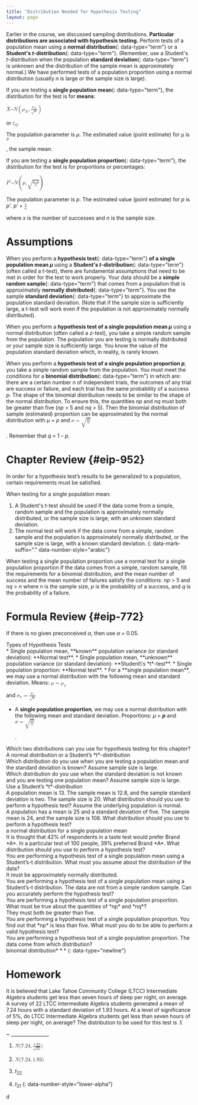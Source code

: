 ```yaml
---
title: "Distribution Needed for Hypothesis Testing"
layout: page
---
```



Earlier in the course, we discussed sampling distributions. **Particular distributions are associated with hypothesis testing.** Perform tests of a population mean using a **normal distribution**{: data-type="term"} or a **Student\'s *t*-distribution**{: data-type="term"}. (Remember, use a Student\'s *t*-distribution when the population **standard deviation**{: data-type="term"} is unknown and the distribution of the sample mean is approximately normal.) We have performed tests of a population proportion using a normal distribution (usually *n* is large or the sample size is large).

If you are testing a **single population mean**{: data-type="term"}, the distribution for the test is for **means**\:

<math xmlns="http://www.w3.org/1998/Math/MathML"> <mrow> <mover accent="true"> <mi>X</mi> <mo>¯</mo> </mover> <mo>~</mo><mi>N</mi><mrow><mo>(</mo> <mrow> <msub> <mi>μ</mi> <mi>X</mi> </msub> <mo>,</mo><mfrac> <mrow> <msub> <mi>σ</mi> <mi>X</mi> </msub> </mrow> <mrow> <msqrt> <mi>n</mi> </msqrt> </mrow> </mfrac> </mrow> <mo>)</mo></mrow> </mrow> </math>

 or <math xmlns="http://www.w3.org/1998/Math/MathML"> <mrow> <msub> <mi>t</mi> <mrow> <mi>d</mi><mi>f</mi> </mrow> </msub> </mrow> </math>

The population parameter is *μ*. The estimated value (point estimate) for μ is <math xmlns="http://www.w3.org/1998/Math/MathML"> <mover accent="true"> <mi>x</mi> <mo>¯</mo> </mover> </math>

, the sample mean.

If you are testing a **single population proportion**{: data-type="term"}, the distribution for the test is for proportions or percentages:

<math xmlns="http://www.w3.org/1998/Math/MathML"> <mrow> <msup> <mi>P</mi> <mo>′</mo> </msup> <mo>~</mo><mi>N</mi><mrow><mo>(</mo> <mrow> <mi>p</mi><mo>,</mo><msqrt> <mrow> <mfrac> <mrow> <mi>p</mi><mo>⋅</mo><mi>q</mi> </mrow> <mi>n</mi> </mfrac> </mrow> </msqrt> </mrow> <mo>)</mo></mrow> </mrow> </math>

The population parameter is *p*. The estimated value (point estimate) for *p* is *p′*. *p′* = <math xmlns="http://www.w3.org/1998/Math/MathML"> <mrow> <mfrac> <mi>x</mi> <mi>n</mi> </mfrac> </mrow> </math>

 where *x* is the number of successes and *n* is the sample size.

# Assumptions

When you perform a **hypothesis test**{: data-type="term"} **of a single population mean *μ*** using a **Student\'s *t*-distribution**{: data-type="term"} (often called a t-test), there are fundamental assumptions that need to be met in order for the test to work properly. Your data should be a **simple random sample**{: data-type="term"} that comes from a population that is approximately **normally distributed**{: data-type="term"}. You use the sample **standard deviation**{: data-type="term"} to approximate the population standard deviation. (Note that if the sample size is sufficiently large, a t-test will work even if the population is not approximately normally distributed).

When you perform a **hypothesis test of a single population mean *μ*** using a normal distribution (often called a *z*-test), you take a simple random sample from the population. The population you are testing is normally distributed or your sample size is sufficiently large. You know the value of the population standard deviation which, in reality, is rarely known.

When you perform a **hypothesis test of a single population proportion *p***, you take a simple random sample from the population. You must meet the conditions for a **binomial distribution**{: data-type="term"} in which are: there are a certain number *n* of independent trials, the outcomes of any trial are success or failure, and each trial has the same probability of a success *p*. The shape of the binomial distribution needs to be similar to the shape of the normal distribution. To ensure this, the quantities *np* and *nq* must both be greater than five (*np* &gt; 5 and *nq* &gt; 5). Then the binomial distribution of sample (estimated) proportion can be approximated by the normal distribution with *μ* = *p* and <math xmlns="http://www.w3.org/1998/Math/MathML"> <mrow> <mi>σ</mi><mo>=</mo><msqrt> <mrow> <mfrac> <mrow> <mi>p</mi><mi>q</mi> </mrow> <mi>n</mi> </mfrac> </mrow> </msqrt> </mrow> </math>

. Remember that *q* = 1 – *p*.

# Chapter Review   {#eip-952}

In order for a hypothesis test’s results to be generalized to a population, certain requirements must be satisfied.

When testing for a single population mean:

1.  A Student\'s *t*-test should be used if the data come from a simple, random sample and the population is approximately normally distributed, or the sample size is large, with an unknown standard deviation.
2.  The normal test will work if the data come from a simple, random sample and the population is approximately normally distributed, or the sample size is large, with a known standard deviation.
{: data-mark-suffix="." data-number-style="arabic"}

When testing a single population proportion use a normal test for a single population proportion if the data comes from a simple, random sample, fill the requirements for a binomial distribution, and the mean number of success and the mean number of failures satisfy the conditions: *np* &gt; 5 and *nq* &gt; *n* where *n* is the sample size, *p* is the probability of a success, and *q* is the probability of a failure.

# Formula Review   {#eip-772}

If there is no given preconceived *α*, then use *α* = 0.05.

<div data-type="list" id="element-254" markdown="1">
<div data-type="title">
Types of Hypothesis Tests
</div>
* Single population mean, **known** population variance (or standard deviation): **Normal test**.
* Single population mean, **unknown** population variance (or standard deviation): **Student\'s *t*-test**.
* Single population proportion: **Normal test**.
* For a **single population mean**, we may use a normal distribution with the following mean and standard deviation. Means:
  <math xmlns="http://www.w3.org/1998/Math/MathML"> <mrow> <mi>μ</mi><mo>=</mo><msub> <mi>μ</mi> <mover accent="true"> <mi>x</mi> <mo>¯</mo> </mover> </msub> </mrow> </math>
  
  and
  <math xmlns="http://www.w3.org/1998/Math/MathML"> <mrow> <msub> <mi>σ</mi> <mover accent="true"> <mi>x</mi> <mo>¯</mo> </mover> </msub> <mo>=</mo><mfrac> <mrow> <msub> <mi>σ</mi> <mi>x</mi> </msub> </mrow> <mrow> <msqrt> <mi>n</mi> </msqrt> </mrow> </mfrac> </mrow> </math>

* A **single population proportion**, we may use a normal distribution with the following mean and standard deviation. Proportions: *µ* = ***p*** and
  <math xmlns="http://www.w3.org/1998/Math/MathML"> <mrow> <mi>σ</mi><mo>=</mo><msqrt> <mrow> <mfrac> <mrow> <mi>p</mi><mi>q</mi> </mrow> <mi>n</mi> </mfrac> </mrow> </msqrt> </mrow> </math>
  
  .

</div>

<section data-depth="1" id="eip-496" class="practice">
<div data-type="exercise" id="eip-176">
<div data-type="problem" id="eip-548" markdown="1">
Which two distributions can you use for hypothesis testing for this chapter?

</div>
<div data-type="solution" id="eip-482" markdown="1">
A normal distribution or a Student’s *t*-distribution

</div>
</div>
<div data-type="exercise" id="eip-492">
<div data-type="problem" id="eip-819" markdown="1">
Which distribution do you use when you are testing a population mean and the standard deviation is known? Assume sample size is large.

</div>
</div>
<div data-type="exercise" id="eip-579">
<div data-type="problem" id="eip-177" markdown="1">
Which distribution do you use when the standard deviation is not known and you are testing one population mean? Assume sample size is large.

</div>
<div data-type="solution" id="eip-957" markdown="1">
Use a Student’s *t*-distribution

</div>
</div>
<div data-type="exercise" id="eip-692">
<div data-type="problem" id="eip-962" markdown="1">
A population mean is 13. The sample mean is 12.8, and the sample standard deviation is two. The sample size is 20. What distribution should you use to perform a hypothesis test? Assume the underlying population is normal.

</div>
</div>
<div data-type="exercise" id="eip-917">
<div data-type="problem" id="eip-265" markdown="1">
A population has a mean is 25 and a standard deviation of five. The sample mean is 24, and the sample size is 108. What distribution should you use to perform a hypothesis test?

</div>
<div data-type="solution" id="eip-953" markdown="1">
a normal distribution for a single population mean

</div>
</div>
<div data-type="exercise" id="eip-138">
<div data-type="problem" id="eip-208" markdown="1">
It is thought that 42% of respondents in a taste test would prefer Brand *A*. In a particular test of 100 people, 39% preferred Brand *A*. What distribution should you use to perform a hypothesis test?

</div>
</div>
<div data-type="exercise" id="eip-637">
<div data-type="problem" id="eip-74" markdown="1">
You are performing a hypothesis test of a single population mean using a Student’s-t distribution. What must you assume about the distribution of the data?

</div>
<div data-type="solution" id="eip-520" markdown="1">
It must be approximately normally distributed.

</div>
</div>
<div data-type="exercise" id="eip-315">
<div data-type="problem" id="eip-505" markdown="1">
You are performing a hypothesis test of a single population mean using a Student’s-t distribution. The data are not from a simple random sample. Can you accurately perform the hypothesis test?

</div>
</div>
<div data-type="exercise" id="eip-254">
<div data-type="problem" id="eip-543" markdown="1">
You are performing a hypothesis test of a single population proportion. What must be true about the quantities of *np* and *nq*?

</div>
<div data-type="solution" id="eip-509" markdown="1">
They must both be greater than five.

</div>
</div>
<div data-type="exercise" id="eip-354">
<div data-type="problem" id="eip-633" markdown="1">
You are performing a hypothesis test of a single population proportion. You find out that *np* is less than five. What must you do to be able to perform a valid hypothesis test?

</div>
</div>
<div data-type="exercise">
<div data-type="problem" id="eip-577" markdown="1">
You are performing a hypothesis test of a single population proportion. The data come from which distribution?

</div>
<div data-type="solution" id="eip-979" markdown="1">
binomial distribution* * *
{: data-type="newline"}

</div>
</div>
</section>

# Homework

<div data-type="exercise">
<div data-type="problem" markdown="1">
It is believed that Lake Tahoe Community College (LTCC) Intermediate Algebra students get less than seven hours of sleep per night, on average. A survey of 22 LTCC Intermediate Algebra students generated a mean of 7.24 hours with a standard deviation of 1.93 hours. At a level of significance of 5%, do LTCC Intermediate Algebra students get less than seven hours of sleep per night, on average? The distribution to be used for this test is <math xmlns="http://www.w3.org/1998/Math/MathML"> <mover accent="true"> <mi>X</mi> <mo>¯</mo> </mover> </math>

 ~ ________________

1.  <math xmlns="http://www.w3.org/1998/Math/MathML"> <mrow> <mi>N</mi><mo stretchy="false">(</mo><mn>7.24</mn><mo>,</mo><mfrac> <mrow> <mn>1.93</mn> </mrow> <mrow> <msqrt> <mrow> <mn>22</mn> </mrow> </msqrt> </mrow> </mfrac> <mo stretchy="false">)</mo> </mrow> </math>

2.  <math xmlns="http://www.w3.org/1998/Math/MathML"> <mrow> <mi>N</mi><mo stretchy="false">(</mo><mn>7.24</mn><mo>,</mo><mn>1.93</mn><mo stretchy="false">)</mo> </mrow> </math>

3.  *t*<sub>22</sub>
4.  *t*<sub>21</sub>
{: data-number-style="lower-alpha"}

</div>
<div data-type="solution" markdown="1">
d

</div>
</div>

